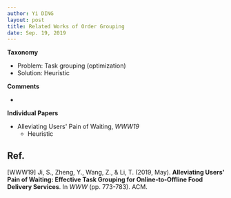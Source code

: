 ```yaml
---
author: Yi DING
layout: post
title: Related Works of Order Grouping
date: Sep. 19, 2019
---
```






**Taxonomy**

* Problem: Task grouping (optimization)
* Solution: Heuristic

**Comments**

* 

**Individual Papers**

* Alleviating Users' Pain of Waiting, *WWW19*
  * Heuristic





## Ref.

[WWW19] Ji, S., Zheng, Y., Wang, Z., & Li, T. (2019, May). **Alleviating Users' Pain of Waiting: Effective Task Grouping for Online-to-Offline Food Delivery Services**. In *WWW* (pp. 773-783). ACM.